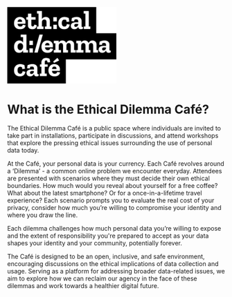 <img src="/assets/EDC-logo-flat.png" alt="The Ethical Dilemma Cafe header logo" width="50%" height="auto">

# What is the Ethical Dilemma Café?

The Ethical Dilemma Café is a public space where  individuals are invited to take part in  installations, participate in discussions, and attend workshops that explore the pressing ethical issues surrounding the use of personal data today.

At the Café, your personal data is your currency. Each Café revolves around a ‘Dilemma’ - a common online problem we encounter everyday. Attendees are presented with scenarios where they must decide their own ethical boundaries. How much would you reveal about yourself for a free coffee? What about the latest smartphone? Or for a once-in-a-lifetime travel experience? Each scenario prompts you to evaluate the real cost of your privacy, consider how much you’re willing to compromise your identity and where you draw the line.

Each dilemma challenges how much personal data you’re willing to expose and the extent of responsibility you're prepared to accept as your data shapes your identity and your community, potentially forever.

The Café is designed to be an open, inclusive, and safe environment, encouraging discussions on the ethical implications of data collection and usage. Serving as a platform for addressing broader data-related issues, we aim to explore how we can reclaim our agency in the face of these dilemmas and work towards a healthier digital future.
